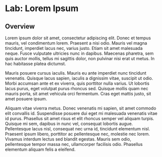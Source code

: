 # Lab: Lorem Ipsum

## Overview

Lorem ipsum dolor sit amet, consectetur adipiscing elit. Donec et tempus mauris, vel condimentum lorem. Praesent a nisi odio. Mauris vel magna tincidunt, imperdiet lacus nec, varius justo. Etiam sit amet malesuada neque. Fusce vulputate ultricies nunc in dapibus. Maecenas pharetra, sem quis auctor mollis, tellus mi sagittis dolor, non pulvinar nisi erat ut metus. In hac habitasse platea dictumst.

Mauris posuere cursus iaculis. Mauris eu ante imperdiet nunc tincidunt venenatis. Quisque lacus sapien, iaculis a dignissim vitae, suscipit ut odio. Morbi accumsan ante et ex viverra, quis porttitor nulla varius. Ut lobortis lacus purus, eget volutpat purus rhoncus sed. Quisque mollis quam nec mauris porta, sit amet vehicula orci fermentum. Cras eget mattis justo, sit amet posuere ipsum.

Aliquam vitae viverra metus. Donec venenatis mi sapien, sit amet commodo elit convallis id. Suspendisse posuere dui eget mi malesuada venenatis vitae id purus. Phasellus sit amet risus et elit rhoncus semper vel aliquam turpis. Quisque mi sem, dapibus in nunc vel, consequat lobortis augue. Pellentesque lacus nisl, consequat nec urna id, tincidunt elementum nisl. Praesent ipsum libero, porttitor ac pellentesque nec, molestie nec lorem. Vivamus interdum lectus sed blandit egestas. Mauris sem odio, pellentesque tempor massa nec, ullamcorper facilisis odio. Phasellus elementum aliquam felis a eleifend.